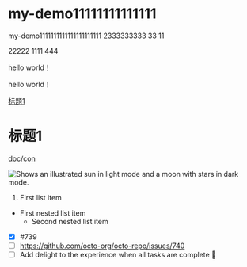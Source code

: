 # my-demo11111111111111
my-demo1111111111111111111111
2333333333
33
11

22222
1111
444

hello world！

hello world！

[标题1](#标题1)

# 标题1


[doc/con](doc/con.md)

<picture>
  <source media="(prefers-color-scheme: dark)" srcset="https://user-images.githubusercontent.com/25423296/163456776-7f95b81a-f1ed-45f7-b7ab-8fa810d529fa.png">
  <source media="(prefers-color-scheme: light)" srcset="https://user-images.githubusercontent.com/25423296/163456779-a8556205-d0a5-45e2-ac17-42d089e3c3f8.png">
  <img alt="Shows an illustrated sun in light mode and a moon with stars in dark mode." src="https://user-images.githubusercontent.com/25423296/163456779-a8556205-d0a5-45e2-ac17-42d089e3c3f8.png">
</picture>


1. First list item    
  - First nested list item      
    - Second nested list item

- [x] #739 
- [ ] https://github.com/octo-org/octo-repo/issues/740 
- [ ] Add delight to the experience when all tasks are complete :tada:
